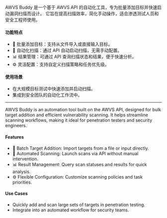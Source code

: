 AWVS Buddy 是一个基于 AWVS API 的自动化工具，专为批量添加目标并快速启动漏洞扫描而设计。
它旨在提高扫描效率，简化手动操作，适合渗透测试人员和安全工程师使用。

#### 功能特点
- 🚀 批量添加目标：支持从文件导入或直接输入目标。
- 🔄 自动化扫描：通过 API 自动启动扫描，无需手动配置。
- 📊 结果管理：可通过 API 查询扫描状态和结果，便于快速分析。
- ⚙️ 灵活配置：支持自定义扫描策略和任务优先级。
#### 使用场景
- 在大规模目标测试中快速添加并启动扫描。
- 集成到安全团队的自动化工作流中。

---

AWVS Buddy is an automation tool built on the AWVS API, designed for bulk target addition and efficient vulnerability scanning.
It helps streamline scanning workflows, making it ideal for penetration testers and security engineers.

#### Features
- 🚀 Batch Target Addition: Import targets from a file or input directly.
- 🔄 Automated Scanning: Launch scans via API without manual intervention.
- 📊 Result Management: Query scan statuses and results for quick analysis.
- ⚙️ Flexible Configuration: Customize scanning policies and task priorities.
#### Use Cases
- Quickly add and scan large sets of targets in penetration testing.
- Integrate into an automated workflow for security teams.
